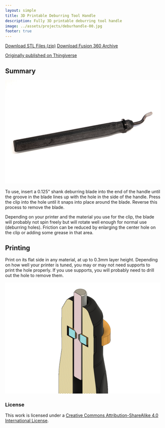 ```yaml
---
layout: simple
title: 3D Printable Deburring Tool Handle
description: Fully 3D printable deburring tool handle
image: ../assets/projects/deburhandle-00.jpg
footer: true
---
```


<a href="../assets/projects/deburhandle-stl.zip" class="button">Download STL Files (zip)</a>
<a href="../assets/projects/deburhandle-v14 Final 2019-07.f3d" class="button">Download Fusion 360 Archive</a>

[Originally published on Thingiverse](https://www.thingiverse.com/thing:3776972)

## Summary

![](../assets/projects/deburhandle-00.jpg)

To use, insert a 0.125" shank deburring blade into the end of the handle until the groove in the blade lines up with the hole in the side of the handle. Press the clip into the hole until it snaps into place around the blade. Reverse this process to remove the blade.

Depending on your printer and the material you use for the clip, the blade will probably not spin freely but will rotate well enough for normal use (deburring holes). Friction can be reduced by enlarging the center hole on the clip or adding some grease in that area.

## Printing
Print on its flat side in any material, at up to 0.3mm layer height. Depending on how well your printer is tuned, you may or may not need supports to print the hole properly. If you use supports, you will probably need to drill out the hole to remove them.

![](../assets/projects/deburhandle-01.png)

### License
This work is licensed under a [Creative Commons Attribution-ShareAlike 4.0 International License](http://creativecommons.org/licenses/by-sa/4.0/).
